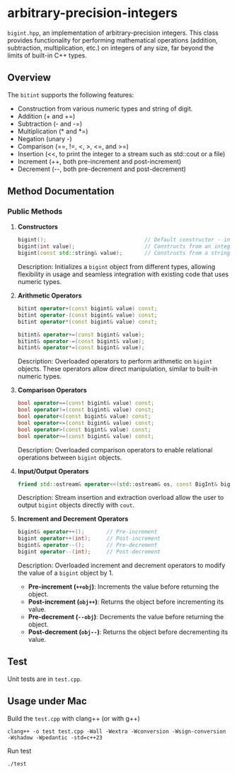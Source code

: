 # arbitrary-precision-integers

`bigint.hpp`, an implementation of arbitrary-precision integers. This class provides functionality for performing mathematical operations (addition, subtraction, multiplication, etc.) on
integers of any size, far beyond the limits of built-in C++ types.

## Overview
The `bitint` supports the following features:

- Construction from various numeric types and string of digit.
- Addition (+ and +=)
- Subtraction (- and -=)
- Multiplication (* and *=)
- Negation (unary -)
- Comparison (==, !=, <, >, <=, and >=)
- Insertion (<<, to print the integer to a stream such as std::cout or a file)
- Increment (++, both pre-increment and post-increment)
- Decrement (--, both pre-decrement and post-decrement)

## Method Documentation

### Public Methods

1. **Constructors**
   ```cpp
   bigint();                               // Default constructor - initializes to 0
   bigint(int value);                      // Constructs from an integer
   bigint(const std::string& value);       // Constructs from a string representation
   ```
   Description: Initializes a `bigint` object from different types, allowing flexibility in usage and seamless
   integration with existing code that uses numeric types.

2. **Arithmetic Operators**
   ```cpp
   bitint operator+(const bigint& value) const;
   bitint operator-(const bigint& value) const;
   bitint operator*(const bigint& value) const;

   bitint& operator+=(const bigint& value);
   bitint& operator-=(const bigint& value);
   bitint& operator*=(const bigint& value);
   ```

   Description: Overloaded operators to perform arithmetic on `bigint` objects. These operators allow direct
   manipulation, similar to built-in numeric types.

4. **Comparison Operators**
   ```cpp
   bool operator==(const bigint& value) const;
   bool operator!=(const bigint& value) const;
   bool operator<(const bigint& value) const;
   bool operator<=(const bigint& value) const;
   bool operator>(const bigint& value) const;
   bool operator>=(const bigint& value) const;
   ```
   Description: Overloaded comparison operators to enable relational operations between `bigint` objects.

5. **Input/Output Operators**
   ```cpp
   friend std::ostream& operator<<(std::ostream& os, const BigInt& bigint);
   ```
   Description: Stream insertion and extraction overload allow the user to output `bigint` objects directly with
   `cout`.

6. **Increment and Decrement Operators**
   ```cpp
   bigint& operator++();       // Pre-increment
   bigint operator++(int);     // Post-increment
   bigint& operator--();       // Pre-decrement
   bigint operator--(int);     // Post-decrement
   ```
   Description: Overloaded increment and decrement operators to modify the value of a `bigint` object by 1.
    - **Pre-increment (`++obj`)**: Increments the value before returning the object.
    - **Post-increment (`obj++`)**: Returns the object before incrementing its value.
    - **Pre-decrement (`--obj`)**: Decrements the value before returning the object.
    - **Post-decrement (`obj--`)**: Returns the object before decrementing its value.
   
## Test
Unit tests are in `test.cpp`.

## Usage under Mac
Build the `test.cpp` with clang++ (or with g++)
```shell
clang++ -o test test.cpp -Wall -Wextra -Wconversion -Wsign-conversion -Wshadow -Wpedantic -std=c++23
```
Run test
```shell
./test
```
